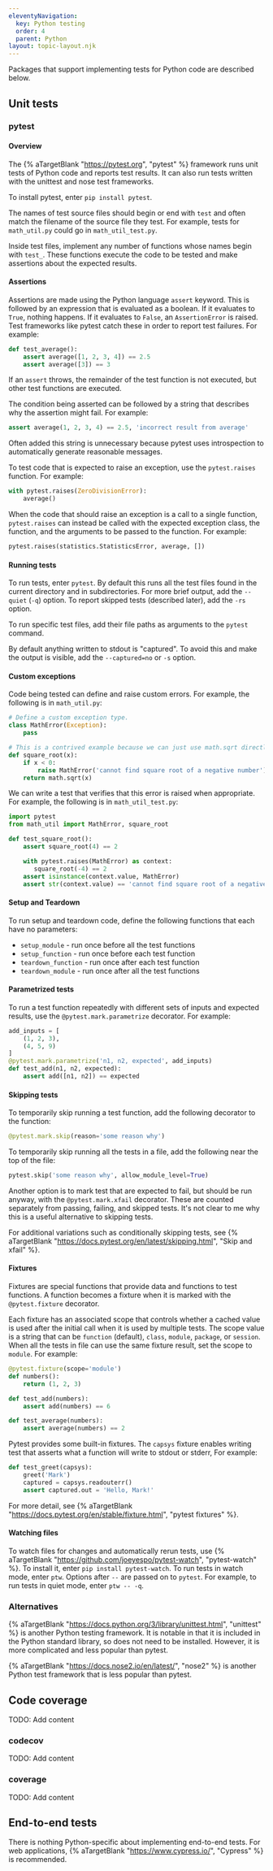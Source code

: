 ```yaml
---
eleventyNavigation:
  key: Python testing
  order: 4
  parent: Python
layout: topic-layout.njk
---
```


<!-- markdownlint-disable MD013 -->

Packages that support implementing tests for Python code
are described below.

## Unit tests

### pytest

#### Overview

The {% aTargetBlank "https://pytest.org", "pytest" %} framework
runs unit tests of Python code and reports test results.
It can also run tests written with the unittest and nose test frameworks.

To install pytest, enter `pip install pytest`.

The names of test source files should begin or end with `test`
and often match the filename of the source file they test.
For example, tests for `math_util.py` could go in `math_util_test.py`.

Inside test files, implement any number of functions
whose names begin with `test_`.
These functions execute the code to be tested
and make assertions about the expected results.

#### Assertions

Assertions are made using the Python language `assert` keyword.
This is followed by an expression that is evaluated as a boolean.
If it evaluates to `True`, nothing happens.
If it evaluates to `False`, an `AssertionError` is raised.
Test frameworks like pytest catch these in order to report test failures.
For example:

```python
def test_average():
    assert average([1, 2, 3, 4]) == 2.5
    assert average([3]) == 3
```

If an `assert` throws, the remainder of the test function is not executed,
but other test functions are executed.

The condition being asserted can be followed by a string
that describes why the assertion might fail.
For example:

```python
assert average(1, 2, 3, 4) == 2.5, 'incorrect result from average'
```

Often added this string is unnecessary because pytest
uses introspection to automatically generate reasonable messages.

To test code that is expected to raise an exception,
use the `pytest.raises` function. For example:

```python
with pytest.raises(ZeroDivisionError):
    average()
```

When the code that should raise an exception is a call to
a single function, `pytest.raises` can instead be called with
the expected exception class, the function,
and the arguments to be passed to the function.
For example:

```python
pytest.raises(statistics.StatisticsError, average, [])
```

#### Running tests

To run tests, enter `pytest`.
By default this runs all the test files found in
the current directory and in subdirectories.
For more brief output, add the `--quiet` (`-q`) option.
To report skipped tests (described later), add the `-rs` option.

To run specific test files, add their file paths
as arguments to the `pytest` command.

By default anything written to stdout is "captured".
To avoid this and make the output is visible,
add the `--captured=no` or `-s` option.

#### Custom exceptions

Code being tested can define and raise custom errors.
For example, the following is in `math_util.py`:

```python
# Define a custom exception type.
class MathError(Exception):
    pass

# This is a contrived example because we can just use math.sqrt directly.
def square_root(x):
    if x < 0:
        raise MathError('cannot find square root of a negative number')
    return math.sqrt(x)
```

We can write a test that verifies that this error is raised when appropriate.
For example, the following is in `math_util_test.py`:

```python
import pytest
from math_util import MathError, square_root

def test_square_root():
    assert square_root(4) == 2

    with pytest.raises(MathError) as context:
       square_root(-4) == 2
    assert isinstance(context.value, MathError)
    assert str(context.value) == 'cannot find square root of a negative number'
```

#### Setup and Teardown

To run setup and teardown code, define the following functions
that each have no parameters:

- `setup_module` - run once before all the test functions
- `setup_function` - run once before each test function
- `teardown_function` - run once after each test function
- `teardown_module` - run once after all the test functions

#### Parametrized tests

To run a test function repeatedly with
different sets of inputs and expected results,
use the `@pytest.mark.parametrize` decorator. For example:

```python
add_inputs = [
    (1, 2, 3),
    (4, 5, 9)
]
@pytest.mark.parametrize('n1, n2, expected', add_inputs)
def test_add(n1, n2, expected):
    assert add([n1, n2]) == expected
```

#### Skipping tests

To temporarily skip running a test function,
add the following decorator to the function:

```python
@pytest.mark.skip(reason='some reason why')
```

To temporarily skip running all the tests in a file,
add the following near the top of the file:

```python
pytest.skip('some reason why', allow_module_level=True)
```

Another option is to mark test that are expected to fail,
but should be run anyway, with the `@pytest.mark.xfail` decorator.
These are counted separately from passing, failing, and skipped tests.
It's not clear to me why this is a useful alternative to skipping tests.

For additional variations such as conditionally skipping tests,
see {% aTargetBlank "https://docs.pytest.org/en/latest/skipping.html",
"Skip and xfail" %}.

#### Fixtures

Fixtures are special functions that
provide data and functions to test functions.
A function becomes a fixture when it is marked with
the `@pytest.fixture` decorator.

Each fixture has an associated scope that controls
whether a cached value is used after the initial call
when it is used by multiple tests.
The scope value is a string that can be
`function` (default), `class`, `module`, `package`, or `session`.
When all the tests in file can use the same fixture result,
set the scope to `module`.
For example:

```python
@pytest.fixture(scope='module')
def numbers():
    return (1, 2, 3)

def test_add(numbers):
    assert add(numbers) == 6

def test_average(numbers):
    assert average(numbers) == 2

```

Pytest provides some built-in fixtures.
The `capsys` fixture enables writing test that
asserts what a function will write to stdout or stderr,
For example:

```python
def test_greet(capsys):
    greet('Mark')
    captured = capsys.readouterr()
    assert captured.out = 'Hello, Mark!'
```

For more detail, see {% aTargetBlank
"https://docs.pytest.org/en/stable/fixture.html", "pytest fixtures" %}.

#### Watching files

To watch files for changes and automatically rerun tests, use
{% aTargetBlank "https://github.com/joeyespo/pytest-watch", "pytest-watch" %}.
To install it, enter `pip install pytest-watch`.
To run tests in watch mode, enter `ptw`.
Options after `--` are passed on to `pytest`.
For example, to run tests in quiet mode, enter `ptw -- -q`.

### Alternatives

{% aTargetBlank "https://docs.python.org/3/library/unittest.html", "unittest" %}
is another Python testing framework.
It is notable in that it is included in the Python standard library,
so does not need to be installed.
However, it is more complicated and less popular than pytest.

{% aTargetBlank "https://docs.nose2.io/en/latest/", "nose2" %}
is another Python test framework that is less popular than pytest.

## Code coverage

TODO: Add content

### codecov

TODO: Add content

### coverage

TODO: Add content

## End-to-end tests

There is nothing Python-specific about implementing end-to-end tests.
For web applications, {% aTargetBlank "https://www.cypress.io/", "Cypress" %}
is recommended.

